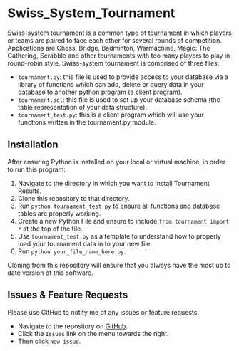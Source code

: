 # Swiss_System_Tournament

Swiss-system tournament is a common type of tournament in which players or teams are paired to face each other for several rounds of competition. Applications are Chess, Bridge, Badminton, Warmachine, Magic: The Gathering, Scrabble and other tournaments with too many players to play in round-robin style. Swiss-system tournament is comprised of three files:

* `tournament.py`: this file is used to provide access to your database via a library of functions which can add, delete or query data in your database to another python program (a client program). 
* `tournament.sql`: this file is used to set up your database schema (the table representation of your data structure).
* `tournament_test.py`: this is a client program which will use your functions written in the tournament.py module.

## Installation

After ensuring Python is installed on your local or virtual machine, in order to run this program:

1. Navigate to the directory in which you want to install Tournament Results.
2. Clone this repository to that directory.
3. Run `python tournament_test.py` to ensure all functions and database tables are properly working.
4. Create a new Python File and ensure to include `from tournament import *` at the top of the file.
5. Use `tournament_test.py` as a template to understand how to properly load your tournament data in to your new file.
6. Run `python your_file_name_here.py`.

Cloning from this repository will ensure that you always have the most up to date version of this software.

## Issues & Feature Requests

Please use GitHub to notify me of any issues or feature requests.

* Navigate to the repository on [GitHub](https://github.com/Wenyn-Wang/Swiss_System_Tournament.git).
* Click the `Issues` link on the menu towards the right.
* Then click `New issue`.
